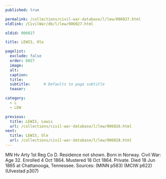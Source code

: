 ```yaml
---
published: true

permalink: /collections/civil-war-database/l/lew/006027.html
oldlink: /CivilWar/db/l/lew/006027.html

oldid: 006027

title: LEWIS, Ole

pagelist:
  exclude: false
  order: 6027
  image: 
  alt:
  caption:
  title:
  subtitle:      # Defaults to page subtitle
  teaser:

category: 
  - L 
  - LEW

previous:
  title: LEWIS, Lewis
  url: /collections/civil-war-database/l/lew/006026.html  
next:
  title: LEWIS, Ole
  url: /collections/civil-war-database/l/lew/006028.html   
---
```

MN Hv Arty 1st Reg Co D. Residence not shown. Born in Norway. Civil War: Age 32. Enrolled 4 Oct 1864. Mustered 18 Oct 1864. Private. Died 18 Jun 1865 at Chattanooga, Tennessee. Sources: (MINN p583) (MCIW p622) (Ulvestad p307)
